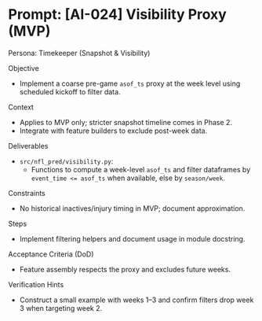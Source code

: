 # Prompt: [AI-024] Visibility Proxy (MVP)

Persona: Timekeeper (Snapshot & Visibility)

Objective
- Implement a coarse pre-game `asof_ts` proxy at the week level using scheduled kickoff to filter data.

Context
- Applies to MVP only; stricter snapshot timeline comes in Phase 2.
- Integrate with feature builders to exclude post-week data.

Deliverables
- `src/nfl_pred/visibility.py`:
  - Functions to compute a week-level `asof_ts` and filter dataframes by `event_time <= asof_ts` when available, else by `season/week`.

Constraints
- No historical inactives/injury timing in MVP; document approximation.

Steps
- Implement filtering helpers and document usage in module docstring.

Acceptance Criteria (DoD)
- Feature assembly respects the proxy and excludes future weeks.

Verification Hints
- Construct a small example with weeks 1–3 and confirm filters drop week 3 when targeting week 2.

